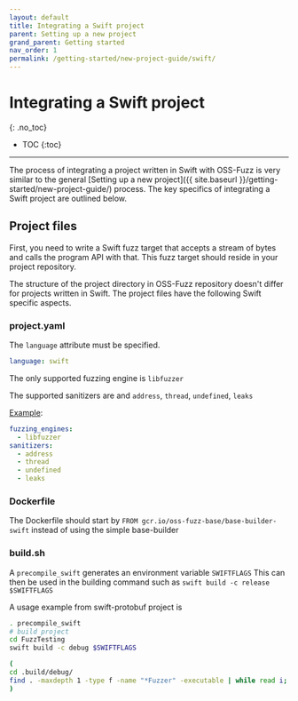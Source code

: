 ```yaml
---
layout: default
title: Integrating a Swift project
parent: Setting up a new project
grand_parent: Getting started
nav_order: 1
permalink: /getting-started/new-project-guide/swift/
---
```


# Integrating a Swift project
{: .no_toc}

- TOC
{:toc}
---

The process of integrating a project written in Swift with OSS-Fuzz is very similar
to the general
[Setting up a new project]({{ site.baseurl }}/getting-started/new-project-guide/)
process. The key specifics of integrating a Swift project are outlined below.

## Project files

First, you need to write a Swift fuzz target that accepts a stream of bytes and
calls the program API with that. This fuzz target should reside in your project
repository.

The structure of the project directory in OSS-Fuzz repository doesn't differ for
projects written in Swift. The project files have the following Swift specific
aspects.

### project.yaml

The `language` attribute must be specified.

```yaml
language: swift
```

The only supported fuzzing engine is `libfuzzer`

The supported sanitizers are and `address`, `thread`, `undefined`, `leaks`

[Example](https://github.com/google/oss-fuzz/blob/2a15c3c88b21f4f1be2a7ff115f72bd7a08e34ac/projects/swift-nio/project.yaml#L9):

```yaml
fuzzing_engines:
  - libfuzzer
sanitizers:
  - address
  - thread
  - undefined
  - leaks
```

### Dockerfile

The Dockerfile should start by `FROM gcr.io/oss-fuzz-base/base-builder-swift`
instead of using the simple base-builder

### build.sh

A `precompile_swift` generates an environment variable `SWIFTFLAGS`
This can then be used in the building command such as `swift build -c release $SWIFTFLAGS`


A usage example from swift-protobuf project is

```sh
. precompile_swift
# build project
cd FuzzTesting
swift build -c debug $SWIFTFLAGS

(
cd .build/debug/
find . -maxdepth 1 -type f -name "*Fuzzer" -executable | while read i; do cp $i $OUT/"$i"-debug; done
)

```
